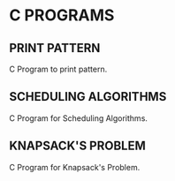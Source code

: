 # C PROGRAMS

## PRINT PATTERN

C Program to print pattern.

## SCHEDULING ALGORITHMS

C Program for Scheduling Algorithms.

## KNAPSACK'S PROBLEM

C Program for Knapsack's Problem.
